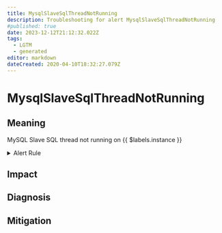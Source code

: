 ```yaml
---
title: MysqlSlaveSqlThreadNotRunning
description: Troubleshooting for alert MysqlSlaveSqlThreadNotRunning
#published: true
date: 2023-12-12T21:12:32.022Z
tags: 
  - LGTM
  - generated
editor: markdown
dateCreated: 2020-04-10T18:32:27.079Z
---
```


# MysqlSlaveSqlThreadNotRunning

## Meaning
[//]: # "Short paragraph that explains what the alert means"
MySQL Slave SQL thread not running on {{ $labels.instance }}

<details>
  <summary>Alert Rule</summary>

{{% rule "mysql/mysqld-exporter.yml" "MysqlSlaveSqlThreadNotRunning" %}}

<!-- Rule when generated

```yaml
alert: MysqlSlaveSqlThreadNotRunning
expr: ( mysql_slave_status_slave_sql_running and ON (instance) mysql_slave_status_master_server_id > 0) == 0
for: 0m
labels:
    severity: critical
annotations:
    summary: MySQL Slave SQL thread not running (instance {{ $labels.instance }})
    description: |-
        MySQL Slave SQL thread not running on {{ $labels.instance }}
          VALUE = {{ $value }}
          LABELS = {{ $labels }}
    runbook: https://github.com/srerun/prometheus-alerts/blob/main/content/runbooks/mysqld-exporter/MysqlSlaveSqlThreadNotRunning.md

```

-->

</details>


## Impact
[//]: # "What could / will happen if the alert is not addressed"



## Diagnosis
[//]: # "Steps to take to identify the cause of the problem"



## Mitigation
[//]: # "The steps necessary to resolve the alert"

